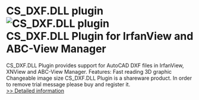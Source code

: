 # CS_DXF.DLL plugin<br />![CS_DXF.DLL plugin](https://mycommerce.akamaized.net/api/pimages/P190686/BIG/190686.JPG)<br />CS_DXF.DLL Plugin for IrfanView and ABC-View Manager
CS_DXF.DLL Plugin provides support for AutoCAD DXF files in IrfanView, XNView and ABC-View Manager.
Features:
Fast reading
3D graphic
Changeable image size
CS_DXF.DLL Plugin is a shareware product. In order to remove trial message please buy and register it.<br />[>> Detailed information](https://secure.shareit.com/shareit/product.html?productid=190686&affiliateid=200057808)